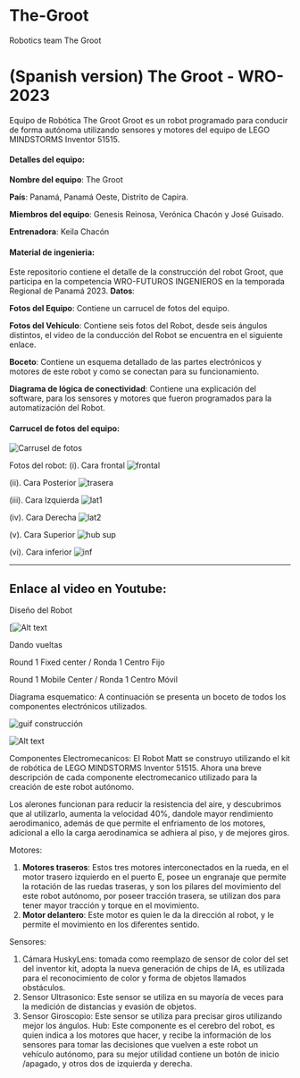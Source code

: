 # The-Groot
Robotics team The Groot
# (Spanish version) The Groot - WRO-2023
Equipo de Robótica The Groot
Groot es un robot programado para conducir de forma autónoma utilizando sensores y motores del equipo de LEGO MINDSTORMS Inventor 51515.

#### Detalles del equipo:
**Nombre del equipo**: The Groot

**País**: Panamá, Panamá Oeste, Distrito de Capira.

**Miembros del equipo**: Genesis Reinosa, Verónica Chacón y José Guisado.

**Entrenadora**: Keila Chacón


#### Material de ingenieria:
Este repositorio contiene el detalle de la construcción del robot Groot, que participa en la competencia WRO-FUTUROS INGENIEROS en la temporada Regional de Panamá 2023.
**Datos**:

**Fotos del Equipo**: Contiene un carrucel de fotos del equipo.

**Fotos del Vehículo**: Contiene seis fotos del Robot, desde seis ángulos distintos, el video de la conducción del Robot se encuentra en el siguiente enlace.

**Boceto**: Contiene un esquema detallado de las partes electrónicos y motores de este robot y como se conectan para su funcionamiento. 

**Diagrama de lógica de conectividad**: Contiene una explicación del software, para los sensores y motores que fueron programados para la automatización del Robot.

#### Carrucel de fotos del equipo:
![Carrusel de fotos ](https://github.com/ProfaKeila/The-Groot/assets/112026718/af9ee1f7-a4c2-4ad2-b629-48ccbaddd912)

Fotos del robot:
(i).	Cara frontal
![frontal](https://github.com/ProfaKeila/The-Groot/assets/112026718/42a04998-14ac-4aae-a103-18d1d24857d3)

(ii).	Cara Posterior
![trasera](https://github.com/ProfaKeila/The-Groot/assets/112026718/5beda6c1-b0c8-43f2-b230-fd66f933e21e)

(iii). Cara Izquierda
![lat1](https://github.com/ProfaKeila/The-Groot/assets/112026718/98cf4f8a-d144-44e2-957b-3924b24bd66a)

(iv).	Cara Derecha
![lat2](https://github.com/ProfaKeila/The-Groot/assets/112026718/def411bb-de75-47bf-bd12-34f58ff1e1d1)

(v).	Cara Superior
![hub sup](https://github.com/ProfaKeila/The-Groot/assets/112026718/4e526ebf-06bf-4e72-8857-3ad5700ab727)

(vi).	Cara inferior
![inf](https://github.com/ProfaKeila/The-Groot/assets/112026718/c8fc86aa-ca61-4bdf-86af-cee00f783939)

------------

## **Enlace al video en Youtube**:
Diseño del Robot

[![Alt text](https://youtu.be/wnwVR5ICpu8)

Dando vueltas

Round 1 Fixed center / Ronda 1 Centro Fijo



Round 1 Mobile Center / Ronda 1 Centro Móvil




Diagrama esquematico:
A continuación se presenta un boceto de todos los componentes electrónicos utilizados.

![guif construcción](https://user-images.githubusercontent.com/112026718/201570555-7cdde8ad-c253-4419-8a43-3e3caded1163.gif)


![Alt text](https://user-images.githubusercontent.com/112026718/201570175-7d4e6c79-e1e1-46af-abbf-3495805a4f43.gif)



Componentes Electromecanicos:
El Robot Matt se construyo utilizando el kit de robótica de LEGO MINDSTORMS Inventor 51515. Ahora una breve descripción de cada componente electromecanico utilizado para la creación de este robot autónomo.

Los alerones funcionan para reducir la resistencia del aire, y descubrimos que al utilizarlo, aumenta la velocidad 40%, dandole mayor rendimiento aerodimanico, además de que permite el enfriamento de los motores, adicional a ello la carga aerodinamica se adhiera al piso, y de mejores giros.

Motores: 
1.	**Motores traseros**: Estos tres motores interconectados en la rueda, en el motor trasero izquierdo en el puerto E, posee un engranaje que permite la rotación de las ruedas traseras, y son los pilares del movimiento del este robot autónomo, por poseer tracción trasera, se utilizan dos para tener mayor tracción y torque en el movimiento.
2.	**Motor delantero**: Este motor es quien le da la dirección al robot, y le permite el movimiento en los diferentes sentido.

Sensores:
1.	Cámara HuskyLens: tomada como reemplazo de sensor de color del set del inventor kit,  adopta la nueva generación de chips de IA, es utilizada para el reconocimiento de color y forma de objetos llamados obstáculos. 
2.	Sensor Ultrasonico: Este sensor se utiliza en su mayoría de veces para la medición de distancias y evasión de objetos.
3.	Sensor Giroscopio: Este sensor se utiliza para precisar giros utilizando mejor los ángulos.
Hub: Este componente es el cerebro del robot, es quien indica a los motores que hacer, y recibe la información de los sensores para tomar las decisiones que vuelven a este robot un vehículo autónomo, para su mejor utilidad contiene un botón de inicio /apagado, y otros dos de izquierda y derecha.
